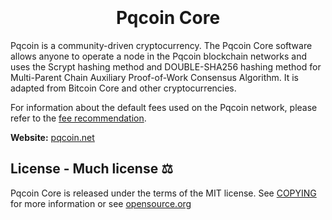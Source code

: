 <h1 align="center">
<br/><br/>
Pqcoin Core
</h1>
<div align="center">


</div>

Pqcoin is a community-driven cryptocurrency. The Pqcoin Core software allows anyone to operate a node in the Pqcoin blockchain networks and uses the Scrypt hashing method and DOUBLE-SHA256 hashing method for Multi-Parent Chain Auxiliary Proof-of-Work Consensus Algorithm. It is adapted from Bitcoin Core and other cryptocurrencies.

For information about the default fees used on the Pqcoin network, please
refer to the [fee recommendation](./doc/fee-recommendation.md).

**Website:** [pqcoin.net](https://www.pqcoin.net)

## License - Much license ⚖️
Pqcoin Core is released under the terms of the MIT license. See
[COPYING](COPYING) for more information or see
[opensource.org](https://opensource.org/licenses/MIT)
